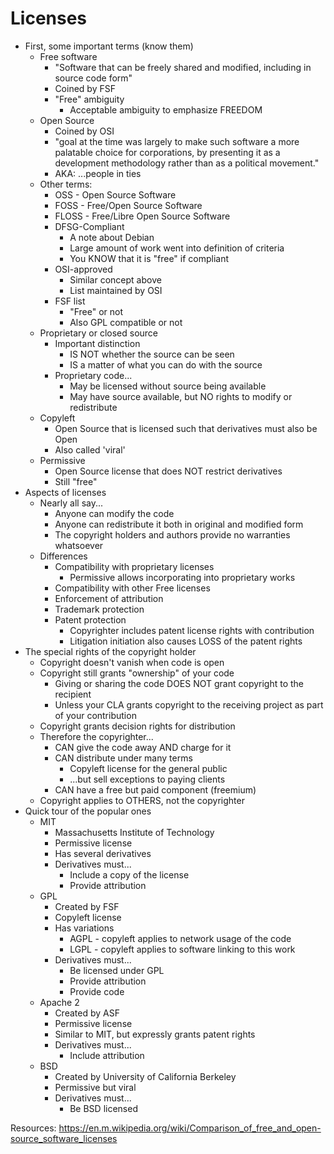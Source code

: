 # Licenses

* First, some important terms (know them)
  * Free software
    * "Software that can be freely shared and modified, including in source code form"
    * Coined by FSF
    * "Free" ambiguity
      * Acceptable ambiguity to emphasize FREEDOM
  * Open Source
    * Coined by OSI
    * "goal at the time was largely to make such software a more palatable choice for corporations, by presenting it as a development methodology rather than as a political movement."
    * AKA: ...people in ties
  * Other terms:
    * OSS - Open Source Software
    * FOSS - Free/Open Source Software
    * FLOSS - Free/Libre Open Source Software
    * DFSG-Compliant
      * A note about Debian
      * Large amount of work went into definition of criteria
      * You KNOW that it is "free" if compliant
    * OSI-approved
      * Similar concept above
      * List maintained by OSI
    * FSF list
      * "Free" or not
      * Also GPL compatible or not
  * Proprietary or closed source
    * Important distinction
      * IS NOT whether the source can be seen
      * IS a matter of what you can do with the source
    * Proprietary code...
      * May be licensed without source being available
      * May have source available, but NO rights to modify or redistribute
  * Copyleft
    * Open Source that is licensed such that derivatives must also be Open
    * Also called 'viral'
  * Permissive
    * Open Source license that does NOT restrict derivatives
    * Still "free"
* Aspects of licenses
  * Nearly all say...
    * Anyone can modify the code
    * Anyone can redistribute it both in original and modified form
    * The copyright holders and authors provide no warranties whatsoever
  * Differences
    * Compatibility with proprietary licenses
      * Permissive allows incorporating into proprietary works
    * Compatibility with other Free licenses
    * Enforcement of attribution
    * Trademark protection
    * Patent protection
      * Copyrighter includes patent license rights with contribution
      * Litigation initiation also causes LOSS of the patent rights
* The special rights of the copyright holder
  * Copyright doesn't vanish when code is open
  * Copyright still grants "ownership" of your code
    * Giving or sharing the code DOES NOT grant copyright to the recipient
    * Unless your CLA grants copyright to the receiving project as part of your contribution
  * Copyright grants decision rights for distribution
  * Therefore the copyrighter...
    * CAN give the code away AND charge for it
    * CAN distribute under many terms
      * Copyleft license for the general public
      * ...but sell exceptions to paying clients
    * CAN have a free but paid component (freemium)
  * Copyright applies to OTHERS, not the copyrighter
* Quick tour of the popular ones
  * MIT
    * Massachusetts Institute of Technology
    * Permissive license
    * Has several derivatives
    * Derivatives must...
      * Include a copy of the license
      * Provide attribution
  * GPL
    * Created by FSF
    * Copyleft license
    * Has variations
      * AGPL - copyleft applies to network usage of the code
      * LGPL - copyleft applies to software linking to this work
    * Derivatives must...
      * Be licensed under GPL
      * Provide attribution
      * Provide code
  * Apache 2
    * Created by ASF
    * Permissive license
    * Similar to MIT, but expressly grants patent rights
    * Derivatives must...
      * Include attribution
  * BSD
    * Created by University of California Berkeley
    * Permissive but viral
    * Derivatives must...
      * Be BSD licensed

Resources:
https://en.m.wikipedia.org/wiki/Comparison_of_free_and_open-source_software_licenses
